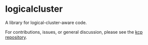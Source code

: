 # logicalcluster

A library for logical-cluster-aware code.

For contributions, issues, or general discussion, please see the [kcp repository](https://github.com/kcp-dev/kcp).
